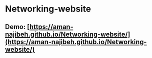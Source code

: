 # Networking-website
## Demo: [https://aman-najibeh.github.io/Networking-website/](https://aman-najibeh.github.io/Networking-website/)
